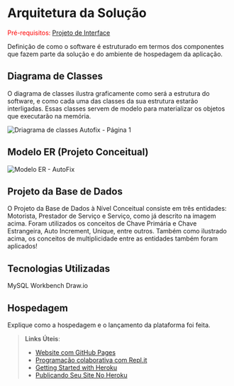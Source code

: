 # Arquitetura da Solução

<span style="color:red">Pré-requisitos: <a href="3-Projeto de Interface.md"> Projeto de Interface</a></span>

Definição de como o software é estruturado em termos dos componentes que fazem parte da solução e do ambiente de hospedagem da aplicação.

## Diagrama de Classes

O diagrama de classes ilustra graficamente como será a estrutura do software, e como cada uma das classes da sua estrutura estarão interligadas. Essas classes servem de modelo para materializar os objetos que executarão na memória.

![Driagrama de classes Autofix - Página 1](https://user-images.githubusercontent.com/114712532/230799540-3da5ab70-7c89-49ce-b001-22767353a71e.png)


## Modelo ER (Projeto Conceitual)

![Modelo ER - AutoFix](https://user-images.githubusercontent.com/56806907/230802386-50214c7d-8a9e-4458-af30-d1d9dfe02069.png)

## Projeto da Base de Dados

O Projeto da Base de Dados à Nível Conceitual consiste em três entidades: Motorista, Prestador de Serviço e Serviço, como já descrito na imagem acima.
Foram utilizados os conceitos de Chave Primária e Chave Estrangeira, Auto Increment, Unique, entre outros.
Também como ilustrado acima, os conceitos de multiplicidade entre as entidades também foram aplicados!


## Tecnologias Utilizadas

MySQL Workbench
Draw.io

## Hospedagem

Explique como a hospedagem e o lançamento da plataforma foi feita.

> **Links Úteis**:
>
> - [Website com GitHub Pages](https://pages.github.com/)
> - [Programação colaborativa com Repl.it](https://repl.it/)
> - [Getting Started with Heroku](https://devcenter.heroku.com/start)
> - [Publicando Seu Site No Heroku](http://pythonclub.com.br/publicando-seu-hello-world-no-heroku.html)
